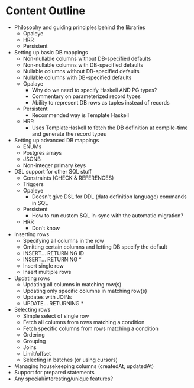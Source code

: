 # Content Outline

* Philosophy and guiding principles behind the libraries
  * Opaleye
  * HRR
  * Persistent
* Setting up basic DB mappings
  * Non-nullable columns without DB-specified defaults
  * Non-nullable columns with DB-specified defaults
  * Nullable columns without DB-specified defaults
  * Nullable columns with DB-specified defaults
  * Opalaye
    * Why do we need to specify Haskell AND PG types?
    * Commentary on parameterized record types
    * Ability to represent DB rows as tuples instead of records
  * Persistent
    * Recommended way is Template Haskell
  * HRR
    * Uses TemplateHaskell to fetch the DB definition at compile-time and generate the record types
* Setting up advanced DB mappings
  * ENUMs
  * Postgres arrays
  * JSONB
  * Non-integer primary keys
* DSL support for other SQL stuff
  * Constraints (CHECK & REFERENCES)
  * Triggers
  * Opaleye
    * Doesn't give DSL for DDL (data definition language) commands in SQL
  * Persistent
    * How to run custom SQL in-sync with the automatic migration?
  * HRR
    * Don't know
* Inserting rows
  * Specifying all columns in the row
  * Omitting certain columns and letting DB specify the default
  * INSERT... RETURNING ID
  * INSERT... RETURNING *
  * Insert single row
  * Insert multiple rows
* Updating rows
  * Updating all columns in matching row(s)
  * Updating only specific columns in matching row(s)
  * Updates with JOINs
  * UPDATE... RETURNING *
* Selecting rows
  * Simple select of single row
  * Fetch all columns from rows matching a condition
  * Fetch specific columns from rows matching a condition
  * Ordering
  * Grouping
  * Joins
  * Limit/offset
  * Selecting in batches (or using cursors)
* Managing housekeeping columns (createdAt, updatedAt)
* Support for prepared statements
* Any special/interesting/unique features?